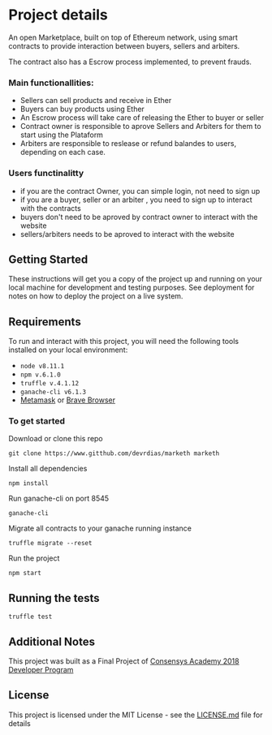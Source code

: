 # Project details

An open Marketplace, built on top of Ethereum network, using smart contracts to provide interaction between buyers, sellers and arbiters.

The contract also has a Escrow process implemented, to prevent frauds.

### Main functionallities:
* Sellers can sell products and receive in Ether
* Buyers can buy products using Ether
* An Escrow process will take care of releasing the Ether to buyer or seller
* Contract owner is responsible to aprove Sellers and Arbiters for them to start using the Plataform
* Arbiters are responsible to reslease or refund balandes to users, depending on each case.


### Users functinalitty
* if you are the contract Owner, you can simple login, not need to sign up
* if you are a buyer, seller or an arbiter , you need to sign up to interact with the contracts
* buyers don't need to be aproved by contract owner to interact with the website
* sellers/arbiters needs to be aproved to interact with the website


## Getting Started

These instructions will get you a copy of the project up and running on your local machine for development and testing purposes. See deployment for notes on how to deploy the project on a live system.

## Requirements

To run and interact with this project, you will need the following tools installed on your local environment:

* ```node v8.11.1```
* ```npm v.6.1.0``` 
* ```truffle v.4.1.12 ```
* ```ganache-cli v6.1.3```
* [Metamask](https://metamask.io/) or [Brave Browser](https://brave.com/)

### To get started

Download or clone this repo
```
git clone https://www.gitthub.com/devrdias/marketh marketh
```
Install all dependencies
```
npm install
```
Run ganache-cli on port 8545
```
ganache-cli 
```
Migrate all contracts to your ganache running instance
```
truffle migrate --reset
```
Run the project
```
npm start
```


## Running the tests

```
truffle test
```


## Additional Notes

This project was built as a Final Project of [Consensys Academy 2018 Developer Program](https://consensys.net/academy/2018developer/)


## License

This project is licensed under the MIT License - see the [LICENSE.md](LICENSE.md) file for details

